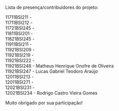 Lista de presença/contribuidores do projeto:

11711BSI211 - <br/>
11711BSI212 - <br/>
11721BSI245 - <br/>
11811BSI201 - <br/>
11821BSI245 - <br/>
11911BSI211 - <br/>
11921BSI209 - <br/>
11921BSI219 - <br/>
11921BSI222 - <br/>
11921BSI246 - Matheus Henrique Onofre de Oliveira<br/>
11921BSI247 - Lucas Gabriel Teodoro Araújo<br/>
12011BSI213 - <br/>
12011BSI271 - <br/>
12021BSI231 - <br/>
12021BSI234 - Rodrigo Castro Vieira Gomes <br/> 

Muito obrigado por sua participação!
